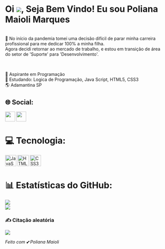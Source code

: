 Oi ![](https://user-images.githubusercontent.com/18350557/176309783-0785949b-9127-417c-8b55-ab5a4333674e.gif), Seja Bem Vindo! Eu sou Poliana Maioli Marques
==============================================================================================================================================


<br>🔄 No início da pandemia tomei uma decisão difícil de parar minha carreira profissional para me dedicar 100% a minha  filha. 
<br>Agora decidi retornar ao mercado de trabalho, e estou em transição de área<br>do setor de 'Suporte' para 'Desenvolvimento'. 

<br><br>🚀 Aspirante em Programação
<br>🧠 Estudando: Logica de Programação, Java Script, HTML5, CSS3
<br>🌎 Adamantina SP


## 🌐 Social:
<p align="left"> <a href="https://www.github.com/PolianaMaioli" target="_blank" rel="noreferrer"><img src="https://raw.githubusercontent.com/danielcranney/readme-generator/main/public/icons/socials/github.svg" width="32" height="32" /></a>
<a href="https://www.linkedin.com/in/poliana-maioli-marques-293a6848/" target="_blank" rel="noreferrer"><img src="https://raw.githubusercontent.com/danielcranney/readme-generator/main/public/icons/socials/linkedin.svg" width="32" height="32" /></a></p>

# 💻 Tecnologia:
<p align="left">
<a href="https://developer.mozilla.org/en-US/docs/Web/JavaScript" target="_blank" rel="noreferrer"><img src="https://raw.githubusercontent.com/danielcranney/readme-generator/main/public/icons/skills/javascript-colored.svg" width="36" height="36" alt="JavaScript" /></a>
<a href="https://developer.mozilla.org/en-US/docs/Glossary/HTML5" target="_blank" rel="noreferrer"><img src="https://raw.githubusercontent.com/danielcranney/readme-generator/main/public/icons/skills/html5-colored.svg" width="36" height="36" alt="HTML5" /></a>
<a href="https://www.w3.org/TR/CSS/#css" target="_blank" rel="noreferrer"><img src="https://raw.githubusercontent.com/danielcranney/readme-generator/main/public/icons/skills/css3-colored.svg" width="36" height="36" alt="CSS3" /></a>
</p>


# 📊 Estatísticas do GitHub:
![](https://github-readme-stats.vercel.app/api?username=polianamaioli&theme=monokai&hide_border=false&include_all_commits=false&count_private=true)<br/>
![](https://github-readme-streak-stats.herokuapp.com/?user=polianamaioli&theme=monokai&hide_border=false)<br/>


### ✍️ Citação aleatória 
![](https://quotes-github-readme.vercel.app/api?type=horizontal&theme=dark)




<i> Feito com 💕 Poliana Maioli </i>
